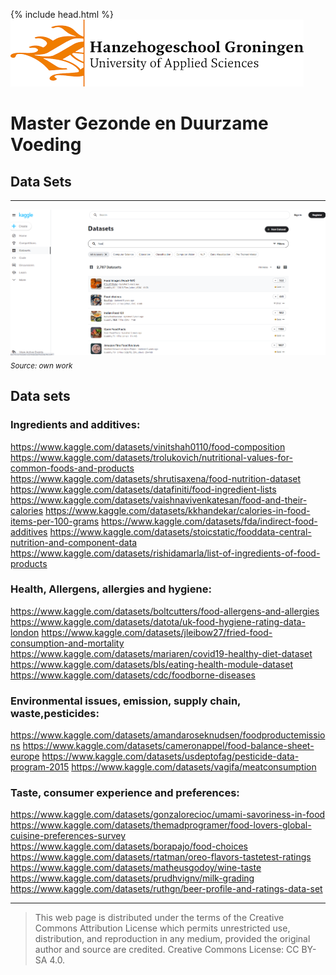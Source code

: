 {% include head.html %}
![Hanze](../hanze/hanze.png)

# Master Gezonde en Duurzame Voeding

## Data Sets

---

![Pic](./impression/kaggle.png)
*<sub>Source: own work</sub>*

## Data sets


### Ingredients and additives:
https://www.kaggle.com/datasets/vinitshah0110/food-composition
https://www.kaggle.com/datasets/trolukovich/nutritional-values-for-common-foods-and-products
https://www.kaggle.com/datasets/shrutisaxena/food-nutrition-dataset
https://www.kaggle.com/datasets/datafiniti/food-ingredient-lists
https://www.kaggle.com/datasets/vaishnavivenkatesan/food-and-their-calories
https://www.kaggle.com/datasets/kkhandekar/calories-in-food-items-per-100-grams
https://www.kaggle.com/datasets/fda/indirect-food-additives
https://www.kaggle.com/datasets/stoicstatic/fooddata-central-nutrition-and-component-data
https://www.kaggle.com/datasets/rishidamarla/list-of-ingredients-of-food-products

### Health, Allergens, allergies and hygiene:
https://www.kaggle.com/datasets/boltcutters/food-allergens-and-allergies
https://www.kaggle.com/datasets/datota/uk-food-hygiene-rating-data-london
https://www.kaggle.com/datasets/jleibow27/fried-food-consumption-and-mortality
https://www.kaggle.com/datasets/mariaren/covid19-healthy-diet-dataset
https://www.kaggle.com/datasets/bls/eating-health-module-dataset
https://www.kaggle.com/datasets/cdc/foodborne-diseases

### Environmental issues, emission, supply chain, waste,pesticides:
https://www.kaggle.com/datasets/amandaroseknudsen/foodproductemissions
https://www.kaggle.com/datasets/cameronappel/food-balance-sheet-europe
https://www.kaggle.com/datasets/usdeptofag/pesticide-data-program-2015
https://www.kaggle.com/datasets/vagifa/meatconsumption

### Taste, consumer experience and preferences:
https://www.kaggle.com/datasets/gonzalorecioc/umami-savoriness-in-food
https://www.kaggle.com/datasets/themadprogramer/food-lovers-global-cuisine-preferences-survey
https://www.kaggle.com/datasets/borapajo/food-choices
https://www.kaggle.com/datasets/rtatman/oreo-flavors-tastetest-ratings
https://www.kaggle.com/datasets/matheusgodoy/wine-taste
https://www.kaggle.com/datasets/prudhvignv/milk-grading
https://www.kaggle.com/datasets/ruthgn/beer-profile-and-ratings-data-set



---

>This web page is distributed under the terms of the Creative Commons Attribution License which permits unrestricted use, distribution, and reproduction in any medium, provided the original author and source are credited.
>Creative Commons License: CC BY-SA 4.0.

